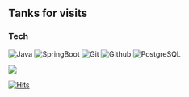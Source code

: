 ## Tanks for visits



### Tech

![Java](https://img.shields.io/badge/Java-007396?style=for-the-badge&logo=java&logoColor=white)
![SpringBoot](https://img.shields.io/badge/SpringBoot-6DB33F?style=for-the-badge&logo=springboot&logoColor=white)
![Git](https://img.shields.io/badge/Git-F05032?style=for-the-badge&logo=git&logoColor=white)
![Github](https://img.shields.io/badge/github-181717?style=for-the-badge&logo=github&logoColor=white)
![PostgreSQL](https://img.shields.io/badge/PostgreSQL-316192?style=for-the-badge&logo=postgresql&logoColor=white)

<img src="http://mazassumnida.wtf/api/v2/generate_badge?boj=revive">


[![Hits](https://hits.seeyoufarm.com/api/count/incr/badge.svg?url=https%3A%2F%2Fgithub.com%2Fghrbs0437&count_bg=%23D14C91&title_bg=%23BA2828&icon=&icon_color=%23E7E7E7&title=hits&edge_flat=false)](https://hits.seeyoufarm.com)


<!--
🚀 About Me

---

🌱 2024.07.02.~ : SSAFY 삼성 청년 SW 아카데미, 서울(자바)
⚡ 2022.05.01 ~ 2024.05.12 Coocon Corp.

-->
